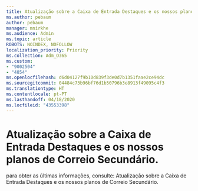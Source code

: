 ```yaml
---
title: Atualização sobre a Caixa de Entrada Destaques e os nossos planos de Correio Secundário.
ms.author: pebaum
author: pebaum
manager: mnirkhe
ms.audience: Admin
ms.topic: article
ROBOTS: NOINDEX, NOFOLLOW
localization_priority: Priority
ms.collection: Adm_O365
ms.custom:
- "9002504"
- "4854"
ms.openlocfilehash: d6d04127f9b10d839f3de0d7b1351faae2ce94dc
ms.sourcegitcommit: 04484c73b96bf76d1b50796b3e8913f49095c4f3
ms.translationtype: HT
ms.contentlocale: pt-PT
ms.lasthandoff: 04/18/2020
ms.locfileid: "43553398"
---
```

# <a name="update-on-focused-inbox-and-our-plans-for-clutter"></a>Atualização sobre a Caixa de Entrada Destaques e os nossos planos de Correio Secundário.

para obter as últimas informações, consulte: Atualização sobre a Caixa de Entrada Destaques e os nossos planos de Correio Secundário.
